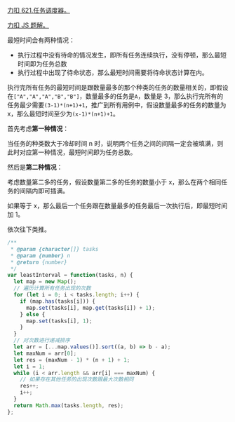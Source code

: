 [力扣 621.任务调度器。](https://leetcode-cn.com/problems/task-scheduler/solution/621-ren-wu-diao-du-qi-java-jie-ti-zhu-shi-ying-gai/)

[力扣 JS 题解。](https://github.com/GuYueJiaJie/blog/blob/master/%E7%AE%97%E6%B3%95%E4%B8%8E%E6%95%B0%E6%8D%AE%E7%BB%93%E6%9E%84/README.md)

最短时间会有两种情况：

- 执行过程中没有待命的情况发生，即所有任务连续执行，没有停顿，那么最短时间即为任务总数
- 执行过程中出现了待命状态，那么最短时间需要将待命状态计算在内。

执行完所有任务的最短时间是跟数量最多的那个种类的任务的数量相关的，即假设在`["A","A","A","B","B"]`，数量最多的任务是`A`，数量是 3，那么执行完所有的任务最少需要`(3-1)*(n+1)+1`，推广到所有用例中，假设数量最多的任务的数量为 x，那么最短时间至少为`(x-1)*(n+1)+1`。

首先考虑**第一种情况**：

当任务的种类数大于冷却时间 n 时，说明两个任务之间的间隔一定会被填满，则此时对应第一种情况，最短时间即为任务总数。

然后是**第二种情况**：

考虑数量第二多的任务，假设数量第二多的任务的数量小于 x，那么在两个相同任务的间隔内即可插满。

如果等于 x，那么最后一个任务跟在数量最多的任务最后一次执行后，即最短时间加 1。

依次往下类推。

```javascript
/**
 * @param {character[]} tasks
 * @param {number} n
 * @return {number}
 */
var leastInterval = function(tasks, n) {
  let map = new Map();
  // 遍历计算所有任务出现的次数
  for (let i = 0; i < tasks.length; i++) {
    if (map.has(tasks[i])) {
      map.set(tasks[i], map.get(tasks[i]) + 1);
    } else {
      map.set(tasks[i], 1);
    }
  }
  // 对次数进行递减排序
  let arr = [...map.values()].sort((a, b) => b - a);
  let maxNum = arr[0];
  let res = (maxNum - 1) * (n + 1) + 1;
  let i = 1;
  while (i < arr.length && arr[i] === maxNum) {
    // 如果存在其他任务的出现次数跟最大次数相同
    res++;
    i++;
  }
  return Math.max(tasks.length, res);
};
```
